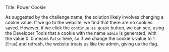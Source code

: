 Title: Power Cookie

As suggested by the challenge name, the solution likely involves changing a cookie value.
If we go to the website, we find that there are no cookies saved. However, if we click the `continue as guest` button, we can see, using the Developer Tools that a cookie with the name `admin` is generated, with the value 0.
0 means `False` here, so if we change the cookie's value to 1 (`True`) and refresh, the website treats us like the admin, giving us the flag.

